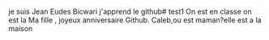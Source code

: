 je suis Jean Eudes Bicwari j'apprend le github# test1
On est en classe
on est la
Ma fille , joyeux anniversaire
Github.
Caleb,ou est maman?elle est a la maison
